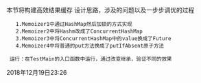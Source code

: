 本节将构建高效结果缓存
    设计思路，涉及的问题以及一步步调优的过程

       1.Memoizer1中通过HashMap然后加锁的方式实现
       2.Memoizer2中将Hashm改成了ConcurrentHashMap
       3.Memoizer3中将ConcurrentHashMap中的value换成了Future
       4.Memoizer4中将普通的put方法换成了putIfAbsent原子方法

     运行：在TestMain的入口函数中运行，通过改变继承，验证不同的效果

2018年12月19日23:26
